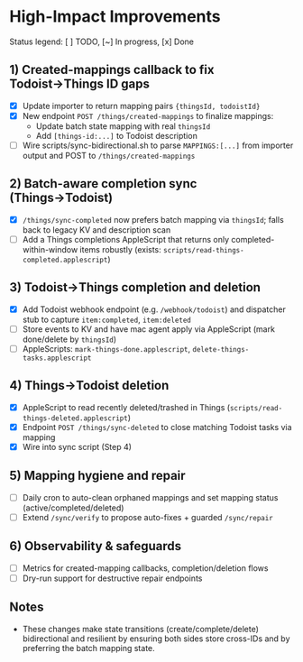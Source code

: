 # High-Impact Improvements

Status legend: [ ] TODO, [~] In progress, [x] Done

## 1) Created-mappings callback to fix Todoist→Things ID gaps
- [x] Update importer to return mapping pairs `{thingsId, todoistId}`
- [x] New endpoint `POST /things/created-mappings` to finalize mappings:
  - Update batch state mapping with real `thingsId`
  - Add `[things-id:...]` to Todoist description
- [ ] Wire scripts/sync-bidirectional.sh to parse `MAPPINGS:[...]` from importer output and POST to `/things/created-mappings`

## 2) Batch-aware completion sync (Things→Todoist)
- [x] `/things/sync-completed` now prefers batch mapping via `thingsId`; falls back to legacy KV and description scan
- [ ] Add a Things completions AppleScript that returns only completed-within-window items robustly (exists: `scripts/read-things-completed.applescript`)

## 3) Todoist→Things completion and deletion
- [x] Add Todoist webhook endpoint (e.g. `/webhook/todoist`) and dispatcher stub to capture `item:completed`, `item:deleted`
- [ ] Store events to KV and have mac agent apply via AppleScript (mark done/delete by `thingsId`)
- [ ] AppleScripts: `mark-things-done.applescript`, `delete-things-tasks.applescript`

## 4) Things→Todoist deletion
- [x] AppleScript to read recently deleted/trashed in Things (`scripts/read-things-deleted.applescript`)
- [x] Endpoint `POST /things/sync-deleted` to close matching Todoist tasks via mapping
- [x] Wire into sync script (Step 4)

## 5) Mapping hygiene and repair
- [ ] Daily cron to auto-clean orphaned mappings and set mapping status (active/completed/deleted)
- [ ] Extend `/sync/verify` to propose auto-fixes + guarded `/sync/repair`

## 6) Observability & safeguards
- [ ] Metrics for created-mapping callbacks, completion/deletion flows
- [ ] Dry-run support for destructive repair endpoints

## Notes
- These changes make state transitions (create/complete/delete) bidirectional and resilient by ensuring both sides store cross-IDs and by preferring the batch mapping state.
